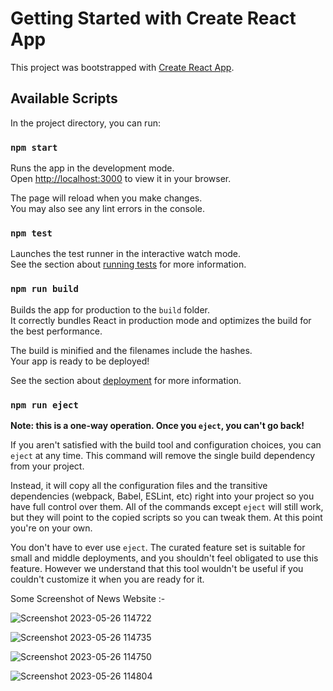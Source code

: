 # Getting Started with Create React App

This project was bootstrapped with [Create React App](https://github.com/facebook/create-react-app).

## Available Scripts

In the project directory, you can run:

### `npm start`

Runs the app in the development mode.\
Open [http://localhost:3000](http://localhost:3000) to view it in your browser.

The page will reload when you make changes.\
You may also see any lint errors in the console.

### `npm test`

Launches the test runner in the interactive watch mode.\
See the section about [running tests](https://facebook.github.io/create-react-app/docs/running-tests) for more information.

### `npm run build`

Builds the app for production to the `build` folder.\
It correctly bundles React in production mode and optimizes the build for the best performance.

The build is minified and the filenames include the hashes.\
Your app is ready to be deployed!

See the section about [deployment](https://facebook.github.io/create-react-app/docs/deployment) for more information.

### `npm run eject`

**Note: this is a one-way operation. Once you `eject`, you can't go back!**

If you aren't satisfied with the build tool and configuration choices, you can `eject` at any time. This command will remove the single build dependency from your project.

Instead, it will copy all the configuration files and the transitive dependencies (webpack, Babel, ESLint, etc) right into your project so you have full control over them. All of the commands except `eject` will still work, but they will point to the copied scripts so you can tweak them. At this point you're on your own.

You don't have to ever use `eject`. The curated feature set is suitable for small and middle deployments, and you shouldn't feel obligated to use this feature. However we understand that this tool wouldn't be useful if you couldn't customize it when you are ready for it.

Some Screenshot of News Website :-

![Screenshot 2023-05-26 114722](https://github.com/JayMathasoliya/News_App/assets/105806992/6a027383-508f-4258-9db5-ec5d3ef6b35d)



![Screenshot 2023-05-26 114735](https://github.com/JayMathasoliya/News_App/assets/105806992/fb643833-0869-4798-b879-673c13daf0c8)



![Screenshot 2023-05-26 114750](https://github.com/JayMathasoliya/News_App/assets/105806992/27e2eb7b-6308-4168-b7e4-0572f3c2f6c6)



![Screenshot 2023-05-26 114804](https://github.com/JayMathasoliya/News_App/assets/105806992/d525e73a-9b8b-4f7f-99aa-27502bf6896d)


